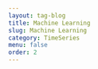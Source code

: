 ```yaml
---
layout: tag-blog
title: Machine Learning
slug: Machine Learning
category: TimeSeries
menu: false
order: 2
---
```

